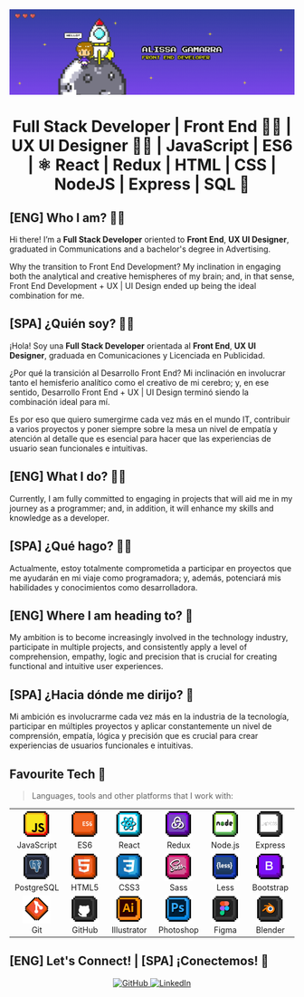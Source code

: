<img align="center" alt="banner" width="auto" src="portada.png">

<h1 align="center">Full Stack Developer | Front End 👩‍💻 | UX UI Designer 👩‍🎨 | JavaScript | ES6 | ⚛️ React | Redux | HTML | CSS | NodeJS | Express | SQL 🚀</h1>

## [ENG] Who I am? 👩‍🚀
Hi there! I’m a **Full Stack Developer** oriented to **Front End**, **UX UI Designer**, graduated in Communications and a bachelor's degree in Advertising. 

Why the transition to Front End Development? My inclination in engaging both the analytical and creative hemispheres of my brain; and, in that sense, Front End Development + UX | UI Design ended up being the ideal combination for me. 

## [SPA] ¿Quién soy? 👩‍🚀
¡Hola! Soy una **Full Stack Developer** orientada al **Front End**, **UX UI Designer**, graduada en Comunicaciones y Licenciada en Publicidad.

¿Por qué la transición al Desarrollo Front End? Mi inclinación en involucrar tanto el hemisferio analítico como el creativo de mi cerebro; y, en ese sentido, Desarrollo Front End + UX | UI Design terminó siendo la combinación ideal para mí.

Es por eso que quiero sumergirme cada vez más en el mundo IT, contribuir a varios proyectos y poner siempre sobre la mesa un nivel de empatía y atención al detalle que es esencial para hacer que las experiencias de usuario sean funcionales e intuitivas.

## [ENG] What I do? 👩‍💻
Currently, I am fully committed to engaging in projects that will aid me in my journey as a programmer; and, in addition, it will enhance my skills and knowledge as a developer.

## [SPA] ¿Qué hago? 👩‍💻
Actualmente, estoy totalmente comprometida a participar en proyectos que me ayudarán en mi viaje como programadora; y, además, potenciará mis habilidades y conocimientos como desarrolladora.

## [ENG] Where I am heading to? 🚀
My ambition is to become increasingly involved in the technology industry, participate in multiple projects, and consistently apply a level of comprehension, empathy, logic and precision that is crucial for creating functional and intuitive user experiences.

## [SPA] ¿Hacia dónde me dirijo? 🚀
Mi ambición es involucrarme cada vez más en la industria de la tecnología, participar en múltiples proyectos y aplicar constantemente un nivel de comprensión, empatía, lógica y precisión que es crucial para crear experiencias de usuarios funcionales e intuitivas.

<h2 align="left" id="macropower-tech">Favourite Tech 🦾</h2>

> Languages, tools and other platforms that I work with:
<table align="center">
  <tr>
    <td align="center" width="100">
      <a href="#">
        <img src="./stacks/javascript.svg" width="50" height="50" alt="JavaScript" />
      </a>
      <br>JavaScript
    </td>
    <td align="center" width="100">
      <a href="#">
        <img src="./stacks/es6.svg" width="50" height="50" alt="ES6" />
      </a>
      <br>ES6
    </td>
    <td align="center"  width="100">
      <a href="#">
        <img src="./stacks/react.svg" width="50" height="50" alt="React" />
      </a>
      <br>React
    </td>
    <td align="center"  width="100">
      <a href="#">
        <img src="./stacks/redux.svg" width="50" height="50" alt="Redux" />
      </a>
      <br>Redux
    </td>
    <td align="center" width="100">
      <a href="#">
        <img src="./stacks/nodejs.svg" width="50" height="50" alt="Node.js" />
      </a>
      <br>Node.js
    </td>
    <td align="center" width="100">
      <a href="#">
        <img src="./stacks/express.svg" width="50" height="50" alt="Express" />
      </a>
      <br>Express
    </td>
  </tr>
  
  <tr>
    <td align="center" width="100">
      <a href="#">
        <img src="./stacks/postgresql.svg" width="50" height="50" alt="PostgreSQL" />
      </a>
      <br>PostgreSQL
    </td>
    <td align="center" width="100">
      <a href="#">
        <img src="./stacks/html.svg" width="50" height="50" alt="HTML5" />
      </a>
      <br>HTML5
    </td>
    <td align="center" width="100">
      <a href="#">
        <img src="./stacks/css.svg" width="50" height="50" alt="CSS3" />
      </a>
      <br>CSS3
    </td>
    <td align="center" width="100">
      <a href="#">
        <img src="./stacks/sass.svg" width="50" height="50" alt="Sass" />
      </a>
      <br>Sass
    </td>
    <td align="center" width="100">
      <a href="#">
        <img src="./stacks/less.svg" width="50" height="50" alt="Less" />
      </a>
      <br>Less
    </td>
    <td align="center" width="100">
      <a href="#">
        <img src="./stacks/bootstrap.svg" width="50" height="50" alt="Bootstrap" />
      </a>
      <br>Bootstrap
    </td>
  </tr>

  <tr>
    <td align="center" width="100">
      <a href="#">
        <img src="./stacks/git.svg" width="50" height="50" alt="Git" />
      </a>
      <br>Git
    </td>
    <td align="center" width="100">
      <a href="#">
        <img src="./stacks/github.svg" width="50" height="50" alt="GitHub" />
      </a>
      <br>GitHub
    </td>
    <td align="center" width="100">
      <a href="#">
        <img src="./stacks/illustrator.svg" width="50" height="50" alt="Illustrator" />
      </a>
      <br>Illustrator
    </td>
    <td align="center" width="100">
      <a href="#">
        <img src="./stacks/photoshop.svg" width="50" height="50" alt="Photoshop" />
      </a>
      <br>Photoshop
    </td>
    <td align="center" width="100">
      <a href="#">
        <img src="./stacks/figma.svg" width="50" height="50" alt="Figma" />
      </a>
      <br>Figma
    </td>
    <td align="center" width="100">
      <a href="#">
        <img src="./stacks/blender.svg" width="50" height="50" alt="Blender" />
      </a>
      <br>Blender
    </td>
  </tr>
</table>

## [ENG] Let's Connect! | [SPA] ¡Conectemos! 🤝
<div align="center">
<a href="https://github.com/alissagaar" target="_blank">
<img src=https://img.shields.io/badge/github-%2324292e.svg?&style=for-the-badge&logo=github&logoColor=white alt=GitHub style="margin-bottom: 5px;" />
</a>
<a href="https://www.linkedin.com/in/alissa-gamarra" target="_blank">
<img src=https://img.shields.io/badge/linkedin-%231E77B5.svg?&style=for-the-badge&logo=linkedin&logoColor=white alt=LinkedIn style="margin-bottom: 5px;" />
</a>
</div>
